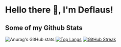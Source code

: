 <!---- 👋 Hi, I’m @Deflaus
- 👀 I’m interested in ...
- 🌱 I’m currently learning ...
- 💞️ I’m looking to collaborate on ...
- 📫 How to reach me ...
--->
<!---
Deflaus/Deflaus is a ✨ special ✨ repository because its `README.md` (this file) appears on your GitHub profile.
You can click the Preview link to take a look at your changes.
--->

# Hello there 👋, I'm Deflaus!

## Some of my Github Stats
![Anurag's GitHub stats](https://github-readme-stats.vercel.app/api?username=deflaus&show_icons=true&theme=dark&count_private=true)
[![Top Langs](https://github-readme-stats.vercel.app/api/top-langs/?username=deflaus&layout=compact)](https://github.com/anuraghazra/github-readme-stats)
[![GitHub Streak](http://github-readme-streak-stats.herokuapp.com?user=deflaus&theme=dark&background=000000)](https://git.io/streak-stats)



<!--![Deflaus's github stats](https://github-readme-stats.vercel.app/api?username=deflaus) -->
